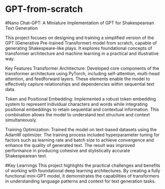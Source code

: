 # GPT-from-scratch

#Nano Chat-GPT: A Miniature Implementation of GPT for Shakespearean Text Generation

This project focuses on designing and training a simplified version of the GPT (Generative Pre-trained Transformer) model from scratch, capable of generating Shakespeare-like plays. It explores foundational concepts of transformer architecture and machine learning in a practical and illustrative way.

Key Features
  Transformer Architecture:
  Developed core components of the transformer architecture using PyTorch, including self-attention, multi-head attention, and feedforward layers. These elements enable the model to 
  effectively capture relationships and dependencies within sequential text data.
  
  Token and Positional Embedding:
  Implemented a robust token embedding system to represent individual characters and words while integrating positional embeddings to retain sequential and contextual information. This     
  combination allows the model to understand text structure and context simultaneously.
  
  Training Optimization:
  Trained the model on text-based datasets using the AdamW optimizer. The training process included hyperparameter tuning for factors such as learning rate and batch size to achieve 
  convergence and enhance the quality of generated text. The result was improved performance in producing cohesive and stylistically accurate Shakespearean text.

#Key Learnings
This project highlights the practical challenges and benefits of working with foundational deep learning architectures. By creating a fully functional mini-GPT model, it demonstrates the capabilities of transformers in understanding language patterns and context for text generation tasks.
